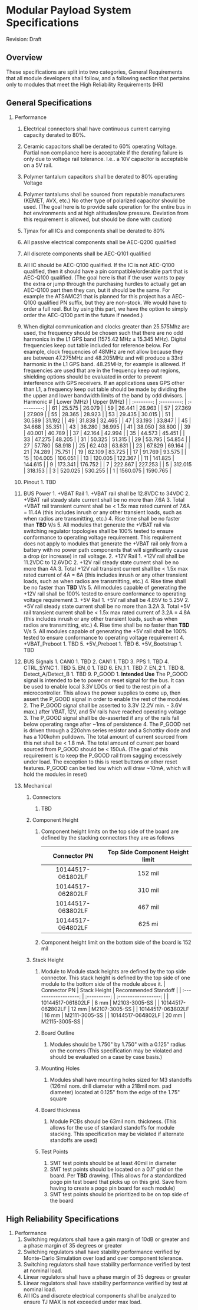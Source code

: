 # Modular Payload System Specifications
Revision: Draft

## Overview
These specifications are split into two categories, General Requirements that all module developers shall follow, and a following section that pertains only to modules that meet the High Reliability Requirements (HR)

## General Specifications
1. Performance

   1. Electrical connectors shall have continuous current carrying capacity derated to 80%.
   2. Ceramic capacitors shall be derated to 60% operating Voltage. Partial non compliance here is acceptable if the derating failure is only due to voltage rail tolerance. I.e.. a 10V capacitor is acceptable on a 5V rail.
   
   3. Polymer tantalum capacitors shall be derated to 80% operating Voltage
   4. Polymer tantalums shall be sourced from reputable manufacturers (KEMET, AVX, etc.) No other type of polarized capacitor should be used. (The goal here is to provide safe operation for the entire bus in hot environments and at high altitudes/low pressure. Deviation from this requirement is allowed, but should be done with caution)
   
   5. Tjmax for all ICs and components shall be derated to 80%
   6. All passive electrical components shall be AEC-Q200 qualified
   
   7. All discrete components shall be AEC-Q101 qualified
   8. All IC should be AEC-Q100 qualified. If the IC is not AEC-Q100 qualified, then it should have a pin compatible/orderable part that is AEC-Q100 qualified. (The goal here is that if the user wants to pay the extra or jump through the purchasing hurdles to actually get an AEC-Q100 part then they can, but it should be the same. For example the ATSAMC21 that is planned for this project has a AEC-Q100 qualified PN suffix, but they are non-stock. We would have to order a full reel. But by using this part, we have the option to simply order the AEC-Q100 part in the future if needed.)
   9. When digital communication and clocks greater than 25.575Mhz are used, the frequency should be chosen such that there are no odd harmonics in the L1 GPS band (1575.42 MHz ± 15.345 MHz). Digital frequencies keep out table included for reference below. For example, clock frequencies of 48MHz are not allow because they are between 47.275MHz and 48.205MHz and will produce a 33rd harmonic in the L1 GPS band. 48.25MHz, for example is allowed. If frequencies are used that are in the frequency keep out regions, shielding options should be evaluated in order to prevent interference with GPS receivers. If an applications uses GPS other than L1, a frequency keep out table should be made by dividing the the upper and lower bandwidth limits of the band by odd divisors.
   | Harmonic # | Lower (MHz) | Upper (MHz) |
   | :--------: | :---------: | :---------: |
   |     61     |   25.575    |   26.079    |
   |     59     |   26.441    |   26.963    |
   |     57     |   27.369    |   27.909    |
   |     55     |   28.365    |   28.923    |
   |     53     |   29.435    |   30.015    |
   |     51     |   30.589    |   31.192    |
   |     49     |   31.838    |   32.465    |
   |     47     |   33.193    |   33.847    |
   |     45     |   34.668    |   35.351    |
   |     43     |   36.280    |   36.995    |
   |     41     |   38.050    |   38.800    |
   |     39     |   40.001    |   40.789    |
   |     37     |   42.164    |   42.994    |
   |     35     |   44.573    |   45.451    |
   |     33     |   47.275    |   48.205    |
   |     31     |   50.325    |   51.315    |
   |     29     |   53.795    |   54.854    |
   |     27     |   57.780    |   58.918    |
   |     25     |   62.403    |   63.631    |
   |     23     |   67.829    |   69.164    |
   |     21     |   74.289    |   75.751    |
   |     19     |   82.109    |   83.725    |
   |     17     |   91.769    |   93.575    |
   |     15     |   104.005   |   106.051   |
   |     13     |   120.005   |   122.367   |
   |     11     |   141.825   |   144.615   |
   |     9      |   173.341   |   176.752   |
   |     7      |   222.867   |   227.253   |
   |     5      |   312.015   |   318.153   |
   |     3      |   520.025   |   530.255   |
   |     1      |  1560.075   |  1590.765   |

   10. Pinout
             1. TBD
   11. BUS Power
             1. +VBAT Rail
                1. +VBAT rail shall be 12.8VDC to 34VDC
                2. +VBAT rail steady state current shall be no more than 7.6A
                3. Total +VBAT rail transient current shall be < 1.5x max rated current of 7.6A =  11.4A (this includes inrush or any other transient loads, such as when radios are transmitting, etc.)
                4. Rise time shall be no faster than **TBD** V/s
                5. All modules that generate the +VBAT rail via switching regulator topologies shall be 100% tested to ensure conformance to operating voltage requirement. This requirement does not apply to modules that generate the +VBAT rail only from a battery with no power path components that will significantly cause a drop (or increase) in rail voltage.
             2. +12V Rail
                      1. +12V rail shall be 11.2VDC to 12.6VDC
                      2. +12V rail steady state current shall be no more than 4A
                      3. Total +12V rail transient current shall be < 1.5x max rated current of 4A =  6A (this includes inrush or any other transient loads, such as when radios are transmitting, etc.)
                      4. Rise time shall be no faster than **TBD** V/s
                      5. All modules capable of generating the +12V rail shall be 100% tested to ensure conformance to operating voltage requirement 
             3. +5V Rail
                      1. +5V rail shall be 4.85V to 5.25V
                      2. +5V rail steady state current shall be no more than 3.2A
                      3. Total +5V rail transient current shall be < 1.5x max rated current of 3.2A =  4.8A (this includes inrush or any other transient loads, such as when radios are transmitting, etc.)
                      4. Rise time shall be no faster than **TBD** V/s
                      5. All modules capable of generating the +5V rail shall be 100% tested to ensure conformance to operating voltage requirement
             4. +VBAT_Preboot
                      1. TBD
             5. +5V_Preboot
                      1. TBD
             6. +5V_Bootstrap
                      1. TBD
      12. BUS Signals
                1. CAN0
                         1. TBD
                2. CAN1
                         1. TBD
                3. PPS
                         1. TBD
                4. CTRL_SYNC
                         1. TBD
                5. EN_0
                         1. TBD
                6. EN_1
                         1. TBD
                7. EN_2
                         1. TBD
                8. Detect_A/Detect_B
                         1. TBD
                9. P_GOOD
                         1. **Intended Use** The P_GOOD signal is intended to be to power on reset signal for the bus. It can be used to enable local 3.3V LDOs or tied to the rest pin of a microcontroller. This allows the power supplies to come up, then assert the P_GOOD signal in order to enable the rest of the modules.
                         2. The P_GOOD signal shall be asserted to 3.3V (2.2V min. - 3.6V max.) after VBAT, 12V, and 5V rails have reached operating voltage
                         3. The P_GOOD signal shall be de-asserted if any of the rails fall below operating range after ~1ms of persistence
                         4. The P_GOOD net is driven through a 220ohm series resistor and a Schottky diode and has a 100kohm pulldown. The total amount of current sourced from this net shall be < 1.8 mA. The total amount of current per board sourced from P_GOOD should be < 150uA. (The goal of this requirement is to keep the P_GOOD rail from sagging excessively under load. The exception to this is reset buttons or other reset features. P_GOOD can be tied low which will draw ~10mA, which will hold the modules in reset)
   
   2. Mechanical

         1. Connectors

               1. TBD

         2. Component Height

               1. Component height limits on the top side of the board are defined by the stacking connectors they are as follows

                  |     Connector PN      | Top Side Component Height limit |
                  | :-------------------: | :-----------------------------: |
                  | 10144517-06**1**802LF |             152 mil             |
                  | 10144517-06**2**802LF |             310 mil             |
                  | 10144517-06**3**802LF |             467 mil             |
                  | 10144517-06**4**802LF |             625 mi              |

            2.  Component height limit on the bottom side of the board is 152 mil

      3. Stack Height

         1. Module to Module stack heights are defined by the top side connector. This stack height is defined by the top side of one module to the bottom side of the module above it.
              |     Connector PN      | Stack Height | Recommended Standoff |
              | :-------------------: | :----------: | :------------------: |
              | 10144517-06**1**802LF |     8 mm     |    M2103-3005-SS     |
              | 10144517-06**2**802LF |    12 mm     |    M2107-3005-SS     |
              | 10144517-06**3**802LF |    16 mm     |    M2111-3005-SS     |
              | 10144517-06**4**802LF |    20 mm     |    M2115-3005-SS     |

         4. Board Outline

               1. Modules should be 1.750" by 1.750" with a 0.125" radius on the corners (This specification may be violated and should be evaluated on a case by case basis.)

         5. Mounting Holes

               1. Modules shall have mounting holes sized for M3 standoffs (126mil nom. drill diameter with a 218mil nom. pad diameter) located at 0.125" from the edge of the 1.75" square

         6. Board thickness

               1. Module PCBs should be 63mil nom. thickness. (This allows for the use of standard standoffs for module stacking. This specification may be violated if alternate standoffs are used)

         7. Test Points

               1. SMT test points should be at least 40mil in diameter
               2. SMT test points should be located on a 0.1” grid on the board. Per **TBD** drawing. (This allows for a standardized pogo pin test board that picks up on this grid. Save from having to create a pogo pin board for each module)
               3. SMT test points should be prioritized to be on top side of the board

## High Reliability Specifications

1. Performance
   1. Switching regulators shall have a gain margin of 10dB or greater and a phase margin of 35 degrees or greater
   2. Switching regulators shall have stability performance verified by Monte-Carlo Simulation over load and over component tolerance.
   3. Switching regulators shall have stability performance verified by test at nominal load.
   4. Linear regulators shall have a phase margin of 35 degrees or greater
   5. Linear regulators shall have stability performance verified by test at nominal load.
   6. All ICs and discrete electrical components shall be analyzed to ensure TJ MAX is not exceeded under max load.

